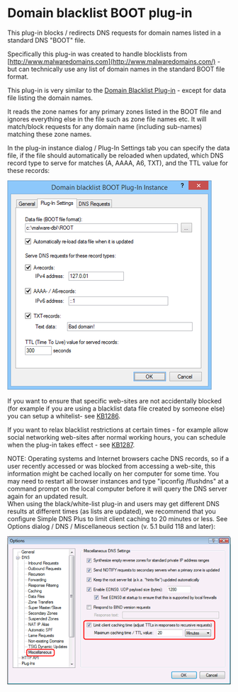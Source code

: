 ﻿---
category: 8
frontpage: false
comments: true
refs: 110
created-utc: 2019-01-01
modified-utc: 2020-01-07
---
# Domain blacklist BOOT plug-in

This plug-in blocks / redirects DNS requests for domain names listed in a standard DNS "BOOT" file.

Specifically this plug-in was created to handle blocklists from [http://www.malwaredomains.com](http://www.malwaredomains.com/) - but can technically use any list of domain names in the standard BOOT file format.

This plug-in is very similar to the [Domain Blacklist Plug-in](https://simpledns.plus/plugin-domainbl) - except for data file listing the domain names.

It reads the zone names for any primary zones listed in the BOOT file and ignores everything else in the file such as zone file names etc. It will match/block requests for any domain name (including sub-names) matching these zone names.

In the plug-in instance dialog / Plug-In Settings tab you can specify the data file, if the file should automatically be reloaded when updated, which DNS record type to serve for matches (A, AAAA, A6, TXT), and the TTL value for these records:

![](img/172/1.png)

If you want to ensure that specific web-sites are not accidentally blocked (for example if you are using a blacklist data file created by someone else) you can setup a whitelist- see [KB1286](https://simpledns.plus/kb/79).

If you want to relax blacklist restrictions at certain times - for example allow social networking web-sites after normal working hours, you can schedule when the plug-in takes effect - see [KB1287](https://simpledns.plus/kb/72).

NOTE: Operating systems and Internet browsers cache DNS records, so if a user recently accessed or was blocked from accessing a web-site, this information might be cached locally on her computer for some time. You may need to restart all browser instances and type "ipconfig /flushdns" at a command prompt on the local computer before it will query the DNS server again for an updated result.  
When using the black/white-list plug-in and users may get different DNS results at different times (as lists are updated), we recommend that you configure Simple DNS Plus to limit client caching to 20 minutes or less. See Options dialog / DNS / Miscellaneous section (v. 5.1 build 118 and later):

![](img/172/2.png)

